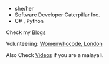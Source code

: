 
- she/her
- Software Developer Caterpillar Inc.
- C# , Python







Check my [Blogs](https://medium.com/@soumyas567)

Volunteering: [Womenwhocode, London](https://www.womenwhocode.com/london)




Also Check [Videos](https://www.youtube.com/malayalicode) if you are a malayali.
